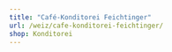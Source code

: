 ```yaml
---
title: "Café-Konditorei Feichtinger"
url: /weiz/cafe-konditorei-feichtinger/
shop: Konditorei
---
```

